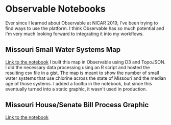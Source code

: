 # Observable Notebooks
Ever since I learned about Observable at NICAR 2019, I've been trying to find ways to use the platform. I think Observable has so much potential and I'm very much looking forward to integrating it into my workflows. 
## Missouri Small Water Systems Map
[Link to the notebook](https://observablehq.com/@thomasoide/missouris-chlorinated-small-water-systems)
I built this map in Observable using D3 and TopoJSON. I did the necessary data processing using an R script and hosted the resulting csv file in a gist. The map is meant to show the number of small water systems that use chlorine across the state of Missouri and the median age of those systems. I added a tooltip in the notebook, but since this eventually turned into a static graphic, it wasn't used in production. 
## Missouri House/Senate Bill Process Graphic
[Link to the notebook](https://observablehq.com/@thomasoide/missouri-legislature-house-bill-process)
